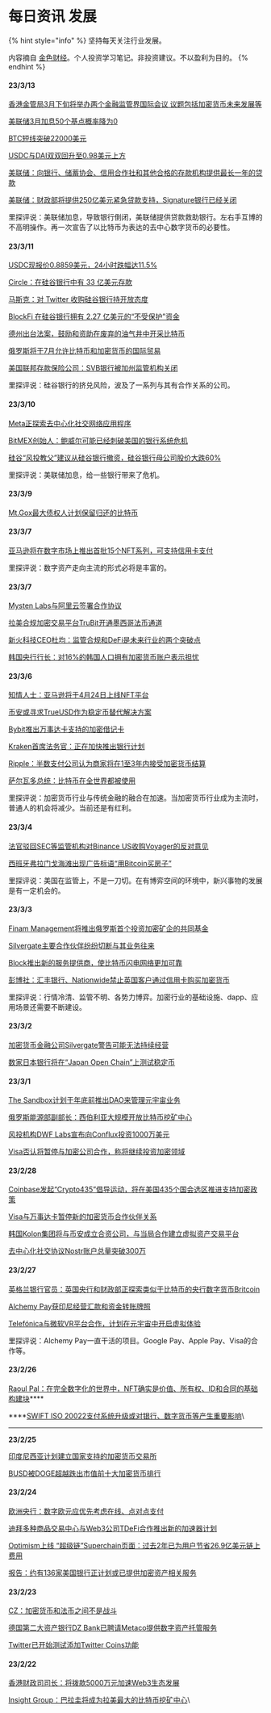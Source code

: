 # 每日资讯 发展

{% hint style="info" %}
坚持每天关注行业发展。

内容摘自 [金色财经](https://www.jinse.com/)。个人投资学习笔记。非投资建议。不以盈利为目的。
{% endhint %}

#### 23/3/13

[香港金管局3月下旬将举办两个金融监管界国际会议 议题包括加密货币未来发展等](https://www.jinse.com/lives/338630.html)

[美联储3月加息50个基点概率降为0](https://www.jinse.com/lives/338619.html)

[BTC短线突破22000美元](https://www.jinse.com/lives/338570.html)

[USDC与DAI双双回升至0.98美元上方](https://www.jinse.com/lives/338572.html)

[美联储：向银行、储蓄协会、信用合作社和其他合格的存款机构提供最长一年的贷款](https://www.jinse.com/lives/338573.html)

[美联储：财政部将提供250亿美元紧急贷款支持，Signature银行已经关闭](https://www.jinse.com/lives/338569.html)

里探评说：美联储加息，导致银行倒闭，美联储提供贷款救助银行。左右手互博的不高明操作。再一次宣告了以比特币为表达的去中心数字货币的必要性。

#### 23/3/11

[USDC现报价0.8859美元，24小时跌幅达11.5%](https://www.jinse.com/lives/338395.html)

[Circle：在硅谷银行中有 33 亿美元存款](https://www.jinse.com/lives/338362.html)

[马斯克：对 Twitter 收购硅谷银行持开放态度](https://www.jinse.com/lives/338357.html)

[BlockFi 在硅谷银行拥有 2.27 亿美元的“不受保护”资金](https://www.jinse.com/lives/338329.html)

[德州出台法案，鼓励和资助在废弃的油气井中开采比特币](https://www.jinse.com/lives/338320.html)

[俄罗斯将于7月允许比特币和加密货币的国际贸易](https://www.jinse.com/lives/338306.html)

[美国联邦存款保险公司：SVB银行被加州监管机构关闭](https://www.jinse.com/lives/338297.html)

里探评说：硅谷银行的挤兑风险，波及了一系列与其有合作关系的公司。

#### 23/3/10

[Meta正探索去中心化社交网络应用程序](https://www.jinse.com/lives/338218.html)

[BitMEX创始人：鲍威尔可能已经刺破美国的银行系统危机](https://www.jinse.com/lives/338183.html)

[硅谷“风投教父”建议从硅谷银行撤资，硅谷银行母公司股价大跌60%](https://www.jinse.com/lives/338172.html)

里探评说：美联储加息，给一些银行带来了危机。

#### 23/3/9

[Mt.Gox最大债权人计划保留归还的比特币](https://www.jinse.com/lives/337988.html)

#### 23/3/7

[亚马逊将在数字市场上推出首批15个NFT系列，可支持信用卡支付](https://www.jinse.com/lives/337808.html)

里探评说：数字资产走向主流的形式必将是丰富的。

#### 23/3/7

[Mysten Labs与阿里云签署合作协议](https://www.jinse.com/lives/337766.html)

[拉美合规加密交易平台TruBit开通墨西哥法币通道](https://www.jinse.com/lives/337732.html)

[新火科技CEO杜均：监管合规和DeFi是未来行业的两个突破点](https://www.jinse.com/lives/337730.html)

[韩国央行行长：对16%的韩国人口拥有加密货币账户表示担忧](https://www.jinse.com/lives/337712.html)

#### 23/3/6

[知情人士：亚马逊将于4月24日上线NFT平台](https://www.jinse.com/lives/337646.html)

[币安或寻求TrueUSD作为稳定币替代解决方案](https://www.jinse.com/lives/337640.html)

[Bybit推出万事达卡支持的加密借记卡](https://www.jinse.com/lives/337636.html)

[Kraken首席法务官：正在加快推出银行计划](https://www.jinse.com/lives/337626.html)

[Ripple：半数支付公司认为商家将在1至3年内接受加密货币结算](https://www.jinse.com/lives/337551.html)

[萨尔瓦多总统：比特币在全世界都被使用](https://www.jinse.com/lives/337530.html)

里探评说：加密货币行业与传统金融的融合在加速。当加密货币行业成为主流时，普通人的机会将减少。当前还是有红利。

#### 23/3/4

[法官驳回SEC等监管机构对Binance US收购Voyager的反对意见](https://www.jinse.com/lives/337427.html)

[西班牙弗拉门戈海滩出现广告标语“用Bitcoin买房子”](https://www.jinse.com/lives/337438.html)

里探评说：美国在监管上，不是一刀切。在有博弈空间的环境中，新兴事物的发展是有一定机会的。

#### 23/3/3

[Finam Management将推出俄罗斯首个投资加密矿企的共同基金](https://www.jinse.com/lives/337321.html)

[Silvergate主要合作伙伴纷纷切断与其业务往来](https://www.jinse.com/lives/337240.html)

[Block推出新的服务提供商，使比特币闪电网络更加可靠](https://www.jinse.com/lives/337227.html)

[彭博社：汇丰银行、Nationwide禁止英国客户通过信用卡购买加密货币](https://www.jinse.com/lives/337226.html)

里探评说：行情冷清、监管不明、各势力博弈。加密行业的基础设施、dapp、应用场景还需要不断建设。

#### 23/3/2

[加密货币金融公司Silvergate警告可能无法持续经营](https://www.jinse.com/lives/337200.html)

[数家日本银行将在“Japan Open Chain”上测试稳定币](https://www.jinse.com/lives/337165.html)

#### 23/3/1

[The Sandbox计划于年底前推出DAO来管理元宇宙业务](https://www.jinse.com/lives/337076.html)

[俄罗斯能源部副部长：西伯利亚大规模开放比特币挖矿中心](https://www.jinse.com/lives/337061.html)

[风投机构DWF Labs宣布向Conflux投资1000万美元](https://www.jinse.com/lives/337005.html)

[Visa否认将暂停与加密公司合作，称将继续投资加密领域](https://www.jinse.com/lives/336958.html)

#### 23/2/28

[Coinbase发起“Crypto435”倡导运动，将在美国435个国会选区推进支持加密政策](https://www.jinse.com/lives/336933.html)

[Visa与万事达卡暂停新的加密货币合作伙伴关系](https://www.jinse.com/lives/336906.html)

[韩国Kolon集团将与币安成立合资公司，与当局合作建立虚拟资产交易平台](https://www.jinse.com/lives/336825.html)

[去中心化社交协议Nostr账户总量突破300万](https://www.jinse.com/lives/336784.html)

#### 23/2/27

[英格兰银行官员：英国央行和财政部正探索类似于比特币的央行数字货币Britcoin](https://www.jinse.com/lives/336753.html)

[Alchemy Pay获印尼经营汇款和资金转账牌照](https://www.jinse.com/lives/336739.html)

[Telefónica与微软VR平台合作，计划在元宇宙中开启虚拟体验](https://www.jinse.com/lives/336659.html)

里探评说：Alchemy Pay一直干活的项目。Google Pay、Apple Pay、Visa的合作等。

#### 23/2/26

[Raoul Pal：在完全数字化的世界中，NFT确实是价值、所有权、ID和合同的基础构建块](https://www.jinse.com/lives/336639.html)****

****[SWIFT ISO 20022支付系统升级或对银行、数字货币等产生重要影响](https://www.jinse.com/lives/336623.html)\


****

**23/2/25**

[印度尼西亚计划建立国家支持的加密货币交易所](https://www.jinse.com/lives/336512.html)

[BUSD被DOGE超越跌出市值前十大加密货币排行](https://www.jinse.com/lives/336510.html)

#### **23/2/24**

[欧洲央行：数字欧元应优先考虑在线、点对点支付](https://www.jinse.com/lives/336437.html)

[迪拜多种商品交易中心与Web3公司TDeFi合作推出新的加速器计划](https://www.jinse.com/lives/336415.html)

[Optimism上线 “超级链”Superchain页面：过去2年已为用户节省26.9亿美元链上费用](https://www.jinse.com/lives/336363.html)

[报告：约有136家美国银行正计划或已提供加密资产相关服务](https://www.jinse.com/lives/336329.html)

#### **23/2/23**

[CZ：加密货币和法币之间不是战斗](https://www.jinse.com/lives/336293.html)

[德国第二大资产银行DZ Bank已聘请Metaco提供数字资产托管服务](https://www.jinse.com/lives/336264.html)

[Twitter已开始测试添加Twitter Coins功能](https://www.jinse.com/lives/336191.html)

#### 23/2/22

[香港财政司司长：将拨款5000万元加速Web3生态发展](https://www.jinse.com/lives/336035.html)

[Insight Group：巴拉圭将成为拉美最大的比特币挖矿中心](https://www.jinse.com/lives/336123.html)\
